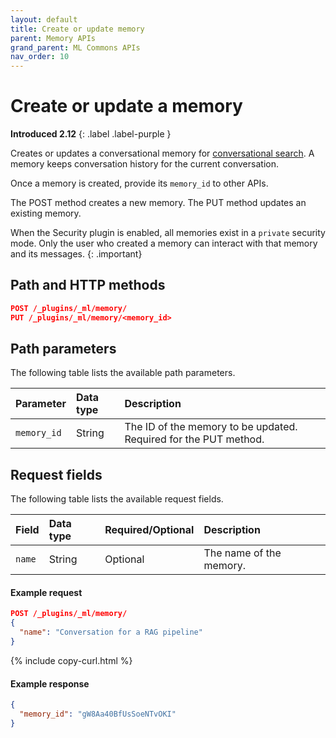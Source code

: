 ```yaml
---
layout: default
title: Create or update memory
parent: Memory APIs
grand_parent: ML Commons APIs
nav_order: 10
---
```


# Create or update a memory
**Introduced 2.12**
{: .label .label-purple }

Creates or updates a conversational memory for [conversational search]({{site.url}}{{site.baseurl}}/search-plugins/conversational-search/). A memory keeps conversation history for the current conversation.

Once a memory is created, provide its `memory_id` to other APIs.

The POST method creates a new memory. The PUT method updates an existing memory.

When the Security plugin is enabled, all memories exist in a `private` security mode. Only the user who created a memory can interact with that memory and its messages.
{: .important}

## Path and HTTP methods

```json
POST /_plugins/_ml/memory/
PUT /_plugins/_ml/memory/<memory_id>
```

## Path parameters

The following table lists the available path parameters.

Parameter | Data type | Description
:--- | :--- | :---
`memory_id` | String | The ID of the memory to be updated. Required for the PUT method.

## Request fields

The following table lists the available request fields.

Field | Data type | Required/Optional | Description
:--- | :--- | :--- | :---
`name` | String | Optional | The name of the memory.

#### Example request

```json
POST /_plugins/_ml/memory/
{
  "name": "Conversation for a RAG pipeline"
}
```
{% include copy-curl.html %}

#### Example response

```json
{
  "memory_id": "gW8Aa40BfUsSoeNTvOKI"
}
```